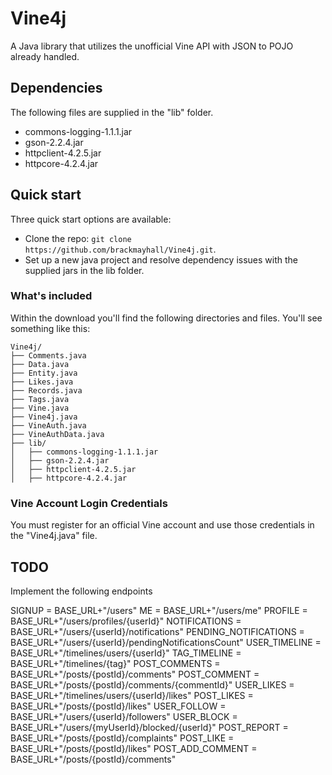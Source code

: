 Vine4j
======

A Java library that utilizes the unofficial Vine API with JSON to POJO already handled.

## Dependencies

The following files are supplied in the "lib" folder.

* commons-logging-1.1.1.jar
* gson-2.2.4.jar
* httpclient-4.2.5.jar
* httpcore-4.2.4.jar


## Quick start

Three quick start options are available:

* Clone the repo: `git clone https://github.com/brackmayhall/Vine4j.git`.
* Set up a new java project and resolve dependency issues with the supplied jars in the lib folder.

### What's included

Within the download you'll find the following directories and files. You'll see something like this:

```
Vine4j/
├── Comments.java
├── Data.java
├── Entity.java
├── Likes.java
├── Records.java
├── Tags.java
├── Vine.java
├── Vine4j.java
├── VineAuth.java
├── VineAuthData.java
├── lib/
│   ├── commons-logging-1.1.1.jar
│   ├── gson-2.2.4.jar
│   ├── httpclient-4.2.5.jar
│   ├── httpcore-4.2.4.jar
```

### Vine Account Login Credentials

You must register for an official Vine account and use those credentials in the "Vine4j.java" file.

## TODO
Implement the following endpoints



SIGNUP			=	BASE_URL+"/users"
ME			=	BASE_URL+"/users/me"
PROFILE			=	BASE_URL+"/users/profiles/{userId}"
NOTIFICATIONS		=	BASE_URL+"/users/{userId}/notifications"
PENDING_NOTIFICATIONS	=	BASE_URL+"/users/{userId}/pendingNotificationsCount"
USER_TIMELINE		=	BASE_URL+"/timelines/users/{userId}"
TAG_TIMELINE		=	BASE_URL+"/timelines/{tag}"
POST_COMMENTS		=	BASE_URL+"/posts/{postId}/comments"
POST_COMMENT		=	BASE_URL+"/posts/{postId}/comments/{commentId}"
USER_LIKES		=	BASE_URL+"/timelines/users/{userId}/likes"
POST_LIKES		=	BASE_URL+"/posts/{postId}/likes"
USER_FOLLOW		=	BASE_URL+"/users/{userId}/followers"
USER_BLOCK		=	BASE_URL+"/users/{myUserId}/blocked/{userId}"
POST_REPORT		=	BASE_URL+"/posts/{postId}/complaints"
POST_LIKE		=	BASE_URL+"/posts/{postId}/likes"
POST_ADD_COMMENT	=	BASE_URL+"/posts/{postId}/comments"
